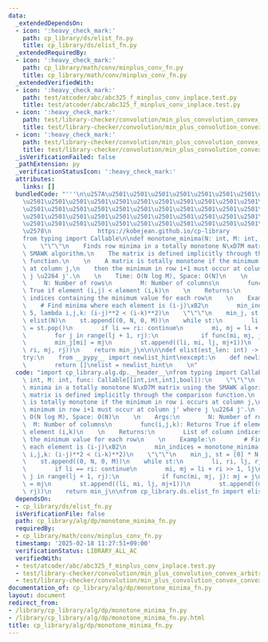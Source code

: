 ```yaml
---
data:
  _extendedDependsOn:
  - icon: ':heavy_check_mark:'
    path: cp_library/ds/elist_fn.py
    title: cp_library/ds/elist_fn.py
  _extendedRequiredBy:
  - icon: ':heavy_check_mark:'
    path: cp_library/math/conv/minplus_conv_fn.py
    title: cp_library/math/conv/minplus_conv_fn.py
  _extendedVerifiedWith:
  - icon: ':heavy_check_mark:'
    path: test/atcoder/abc/abc325_f_minplus_conv_inplace.test.py
    title: test/atcoder/abc/abc325_f_minplus_conv_inplace.test.py
  - icon: ':heavy_check_mark:'
    path: test/library-checker/convolution/min_plus_convolution_convex_arbitrary.test.py
    title: test/library-checker/convolution/min_plus_convolution_convex_arbitrary.test.py
  - icon: ':heavy_check_mark:'
    path: test/library-checker/convolution/min_plus_convolution_convex_convex.test.py
    title: test/library-checker/convolution/min_plus_convolution_convex_convex.test.py
  _isVerificationFailed: false
  _pathExtension: py
  _verificationStatusIcon: ':heavy_check_mark:'
  attributes:
    links: []
  bundledCode: "'''\n\u257A\u2501\u2501\u2501\u2501\u2501\u2501\u2501\u2501\u2501\u2501\
    \u2501\u2501\u2501\u2501\u2501\u2501\u2501\u2501\u2501\u2501\u2501\u2501\u2501\
    \u2501\u2501\u2501\u2501\u2501\u2501\u2501\u2501\u2501\u2501\u2501\u2501\u2501\
    \u2501\u2501\u2501\u2501\u2501\u2501\u2501\u2501\u2501\u2501\u2501\u2501\u2501\
    \u2501\u2501\u2501\u2501\u2501\u2501\u2501\u2501\u2501\u2501\u2501\u2501\u2501\
    \u2578\n             https://kobejean.github.io/cp-library               \n'''\n\
    from typing import Callable\n\ndef monotone_minima(N: int, M: int, func: Callable[[int,int,int],bool]):\n\
    \    \"\"\"\n    Finds row minima in a totally monotone N\xD7M matrix using the\
    \ SMAWK algorithm.\n    The matrix is defined implicitly through the comparison\
    \ function.\n    \n    A matrix is totally monotone if the minimum in row i occurs\
    \ at column j,\n    then the minimum in row i+1 must occur at column j' where\
    \ j \u2264 j'.\n    \n    Time: O(N log M), Space: O(N)\n    \n    Args:\n   \
    \     N: Number of rows\n        M: Number of columns\n        func(i,j,k): Returns\
    \ True if element (i,j) < element (i,k)\n    \n    Returns:\n        List of column\
    \ indices containing the minimum value for each row\n    \n    Example:\n    \
    \    # Find minima where each element is (i-j)\xB2\n        min_indices = monotone_minima(5,\
    \ 5, lambda i,j,k: (i-j)**2 < (i-k)**2)\n    \"\"\"\n    min_j, st = [0] * N,\
    \ elist(N)\n    st.append((0, N, 0, M))\n    while st:\n        li, ri, lj, rj\
    \ = st.pop()\n        if li == ri: continue\n        mi, mj = li + ri >> 1, lj\n\
    \        for j in range(lj + 1, rj):\n            if func(mi, mj, j): mj = j\n\
    \        min_j[mi] = mj\n        st.append((li, mi, lj, mj+1))\n        st.append((mi+1,\
    \ ri, mj, rj))\n    return min_j\n\n\n\ndef elist(est_len: int) -> list: ...\n\
    try:\n    from __pypy__ import newlist_hint\nexcept:\n    def newlist_hint(hint):\n\
    \        return []\nelist = newlist_hint\n    \n"
  code: "import cp_library.alg.dp.__header__\nfrom typing import Callable\n\ndef monotone_minima(N:\
    \ int, M: int, func: Callable[[int,int,int],bool]):\n    \"\"\"\n    Finds row\
    \ minima in a totally monotone N\xD7M matrix using the SMAWK algorithm.\n    The\
    \ matrix is defined implicitly through the comparison function.\n    \n    A matrix\
    \ is totally monotone if the minimum in row i occurs at column j,\n    then the\
    \ minimum in row i+1 must occur at column j' where j \u2264 j'.\n    \n    Time:\
    \ O(N log M), Space: O(N)\n    \n    Args:\n        N: Number of rows\n      \
    \  M: Number of columns\n        func(i,j,k): Returns True if element (i,j) <\
    \ element (i,k)\n    \n    Returns:\n        List of column indices containing\
    \ the minimum value for each row\n    \n    Example:\n        # Find minima where\
    \ each element is (i-j)\xB2\n        min_indices = monotone_minima(5, 5, lambda\
    \ i,j,k: (i-j)**2 < (i-k)**2)\n    \"\"\"\n    min_j, st = [0] * N, elist(N)\n\
    \    st.append((0, N, 0, M))\n    while st:\n        li, ri, lj, rj = st.pop()\n\
    \        if li == ri: continue\n        mi, mj = li + ri >> 1, lj\n        for\
    \ j in range(lj + 1, rj):\n            if func(mi, mj, j): mj = j\n        min_j[mi]\
    \ = mj\n        st.append((li, mi, lj, mj+1))\n        st.append((mi+1, ri, mj,\
    \ rj))\n    return min_j\n\nfrom cp_library.ds.elist_fn import elist"
  dependsOn:
  - cp_library/ds/elist_fn.py
  isVerificationFile: false
  path: cp_library/alg/dp/monotone_minima_fn.py
  requiredBy:
  - cp_library/math/conv/minplus_conv_fn.py
  timestamp: '2025-02-18 11:27:51+09:00'
  verificationStatus: LIBRARY_ALL_AC
  verifiedWith:
  - test/atcoder/abc/abc325_f_minplus_conv_inplace.test.py
  - test/library-checker/convolution/min_plus_convolution_convex_arbitrary.test.py
  - test/library-checker/convolution/min_plus_convolution_convex_convex.test.py
documentation_of: cp_library/alg/dp/monotone_minima_fn.py
layout: document
redirect_from:
- /library/cp_library/alg/dp/monotone_minima_fn.py
- /library/cp_library/alg/dp/monotone_minima_fn.py.html
title: cp_library/alg/dp/monotone_minima_fn.py
---
```

